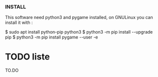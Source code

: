 ### INSTALL ###
This software need python3 and pygame installed, on GNULinux you can install it
with :

$ sudo apt install python-pip python3
$ python3 -m pip install --upgrade pip
$ python3 -m pip install pygame --user
-e 
# TODO liste
TO.DO
